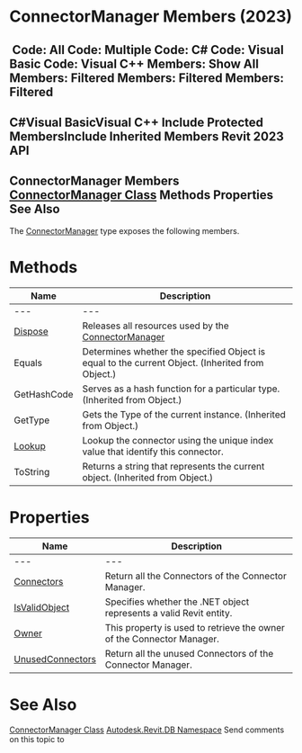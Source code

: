 # ConnectorManager Members (2023)

﻿
 Code: All Code: Multiple Code: C# Code: Visual Basic Code: Visual C++  Members: Show All Members: Filtered Members: Filtered Members: Filtered   
---  
C#Visual BasicVisual C++
Include Protected MembersInclude Inherited Members
Revit 2023 API  
---  
ConnectorManager Members  
[ConnectorManager Class](101a70f9-83f7-3fd1-746e-2c7b57d8b6fc.md "ConnectorManager Class") Methods Properties See Also  
---  
The [ConnectorManager](101a70f9-83f7-3fd1-746e-2c7b57d8b6fc.md "ConnectorManager Class") type exposes the following members.
# Methods
| Name | Description |
| --- | --- |
| --- | --- | --- |
| [Dispose](63d9af7e-70e9-613c-8423-4d6173061897.md "Dispose Method") | Releases all resources used by the [ConnectorManager](101a70f9-83f7-3fd1-746e-2c7b57d8b6fc.md "ConnectorManager Class") |
| Equals | Determines whether the specified Object is equal to the current Object. (Inherited from Object.) |
| GetHashCode | Serves as a hash function for a particular type.  (Inherited from Object.) |
| GetType | Gets the Type of the current instance. (Inherited from Object.) |
| [Lookup](346ec8af-1e85-6b68-6417-29a27a0d0978.md "Lookup Method") | Lookup the connector using the unique index value that identify this connector. |
| ToString | Returns a string that represents the current object. (Inherited from Object.) |

# Properties
| Name | Description |
| --- | --- |
| --- | --- | --- |
| [Connectors](ddefb4b0-881a-bb7a-6824-c610ac2d293b.md "Connectors Property") | Return all the Connectors of the Connector Manager. |
| [IsValidObject](812472ec-32fd-41ba-9e29-fdffad114786.md "IsValidObject Property") | Specifies whether the .NET object represents a valid Revit entity. |
| [Owner](606dbe85-2985-88c2-823e-f1e84d348bb5.md "Owner Property") | This property is used to retrieve the owner of the Connector Manager. |
| [UnusedConnectors](1cb54fcb-75c5-d09b-f4c3-026146fbd455.md "UnusedConnectors Property") | Return all the unused Connectors of the Connector Manager. |

# See Also
[ConnectorManager Class](101a70f9-83f7-3fd1-746e-2c7b57d8b6fc.md "ConnectorManager Class")
[Autodesk.Revit.DB Namespace](87546ba7-461b-c646-cbb1-2cb8f5bff8b2.md "Autodesk.Revit.DB Namespace")
Send comments on this topic to 